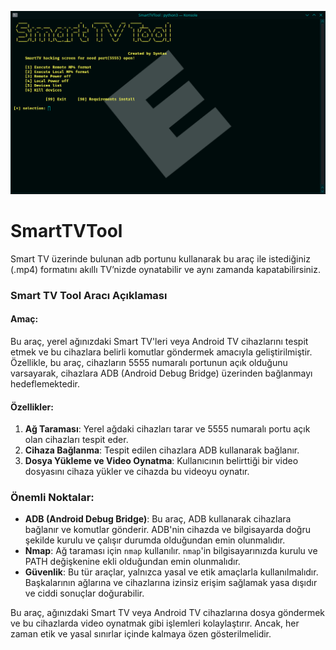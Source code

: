 ![](https://github.com/syntaxerrortion/SmartTVTool/blob/main/Screenshot_20241029_215955.png)


# SmartTVTool
Smart TV üzerinde bulunan adb portunu kullanarak bu araç ile istediğiniz (.mp4) formatını akıllı TV’nizde oynatabilir ve aynı zamanda kapatabilirsiniz.


### Smart TV Tool Aracı Açıklaması ###


#### Amaç:
Bu araç, yerel ağınızdaki Smart TV'leri veya Android TV cihazlarını tespit etmek ve bu cihazlara belirli komutlar göndermek amacıyla geliştirilmiştir. Özellikle, bu araç, cihazların 5555 numaralı portunun açık olduğunu varsayarak, cihazlara ADB (Android Debug Bridge) üzerinden bağlanmayı hedeflemektedir.


#### Özellikler:
1. **Ağ Taraması**: Yerel ağdaki cihazları tarar ve 5555 numaralı portu açık olan cihazları tespit eder.
2. **Cihaza Bağlanma**: Tespit edilen cihazlara ADB kullanarak bağlanır.
3. **Dosya Yükleme ve Video Oynatma**: Kullanıcının belirttiği bir video dosyasını cihaza yükler ve cihazda bu videoyu oynatır.


### Önemli Noktalar:
- **ADB (Android Debug Bridge)**: Bu araç, ADB kullanarak cihazlara bağlanır ve komutlar gönderir. ADB'nin cihazda ve bilgisayarda doğru şekilde kurulu ve çalışır durumda olduğundan emin olunmalıdır.
- **Nmap**: Ağ taraması için `nmap` kullanılır. `nmap`'in bilgisayarınızda kurulu ve PATH değişkenine ekli olduğundan emin olunmalıdır.
- **Güvenlik**: Bu tür araçlar, yalnızca yasal ve etik amaçlarla kullanılmalıdır. Başkalarının ağlarına ve cihazlarına izinsiz erişim sağlamak yasa dışıdır ve ciddi sonuçlar doğurabilir.

Bu araç, ağınızdaki Smart TV veya Android TV cihazlarına dosya göndermek ve bu cihazlarda video oynatmak gibi işlemleri kolaylaştırır. Ancak, her zaman etik ve yasal sınırlar içinde kalmaya özen gösterilmelidir.

